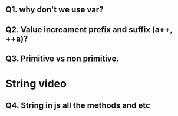 ## Q1. why don't we use var?

## Q2. Value increament prefix and suffix (a++, ++a)?

## Q3. Primitive vs non primitive.

# String video

## Q4. String in js all the methods and etc

